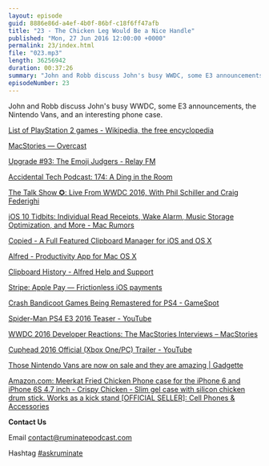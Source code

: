 ```yaml
---
layout: episode
guid: 8886e86d-a4ef-4b0f-86bf-c18f6ff47afb
title: "23 - The Chicken Leg Would Be a Nice Handle"
published: "Mon, 27 Jun 2016 12:00:00 +0000"
permalink: 23/index.html
file: "023.mp3"
length: 36256942
duration: 00:37:26
summary: "John and Robb discuss John's busy WWDC, some E3 announcements, the Nintendo Vans, and an interesting phone case."
episodeNumber: 23
---
```


John and Robb discuss John's busy WWDC, some E3 announcements, the Nintendo Vans, and an interesting phone case.

[List of PlayStation 2 games - Wikipedia, the free encyclopedia](https://en.wikipedia.org/wiki/List_of_PlayStation_2_games)

[MacStories — Overcast](https://overcast.fm/p443471-oRx2Ra)

[Upgrade #93: The Emoji Judgers - Relay FM](https://www.relay.fm/upgrade/93)

[Accidental Tech Podcast: 174: A Ding in the Room](http://atp.fm/episodes/174)

[The Talk Show ✪: Live From WWDC 2016, With Phil Schiller and Craig Federighi](http://daringfireball.net/thetalkshow/2016/06/17/ep-158)

[iOS 10 Tidbits: Individual Read Receipts, Wake Alarm, Music Storage Optimization, and More - Mac Rumors](http://www.macrumors.com/2016/06/13/ios-10-tidbits-roundup/)

[Copied - A Full Featured Clipboard Manager for iOS and OS X](http://copiedapp.com/)

[Alfred - Productivity App for Mac OS X](https://www.alfredapp.com/)

[Clipboard History - Alfred Help and Support](https://www.alfredapp.com/help/features/clipboard/)

[Stripe: Apple Pay — Frictionless iOS payments](https://stripe.com/apple-pay)

[Crash Bandicoot Games Being Remastered for PS4 - GameSpot](http://www.gamespot.com/articles/crash-bandicoot-games-being-remastered-for-ps4/1100-6440833/)

[Spider-Man PS4 E3 2016 Teaser - YouTube](https://www.youtube.com/watch?v=sLm1A2-Fr7s)

[WWDC 2016 Developer Reactions: The MacStories Interviews – MacStories](https://www.macstories.net/stories/wwdc-2016-developer-reactions-the-macstories-interviews/)

[Cuphead 2016 Official (Xbox One/PC) Trailer - YouTube](https://www.youtube.com/watch?v=8UExdrEGZ4Y)

[Those Nintendo Vans are now on sale and they are amazing | Gadgette](http://www.gadgette.com/2016/06/03/those-nintendo-vans-are-now-on-sale-and-they-are-amazing/)

[Amazon.com: Meerkat Fried Chicken Phone case for the iPhone 6 and iPhone 6S 4.7 inch - Crispy Chicken - Slim gel case with silicon chicken drum stick. Works as a kick stand \[OFFICIAL SELLER\]: Cell Phones & Accessories](https://www.amazon.com/Meerkat-Fried-Chicken-Phone-iPhone/dp/B01DJ6TGWO/ref=sr_1_15?s=wireless&ie=UTF8&qid=1466874567&sr=1-15&keywords=iPhone+6s+case)

**Contact Us**

Email [contact@ruminatepodcast.com](mailto:contact@ruminatepodcast.com)

Hashtag [#askruminate](https://twitter.com/search?q=askruminate)
